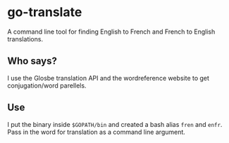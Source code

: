 # go-translate
A command line tool for finding English to French and French to English translations.

## Who says?
I use the Glosbe translation API and the wordreference website to get conjugation/word parellels.

## Use
I put the binary inside `$GOPATH/bin` and created a bash alias `fren` and `enfr`. Pass in the word for translation as a command line argument.

